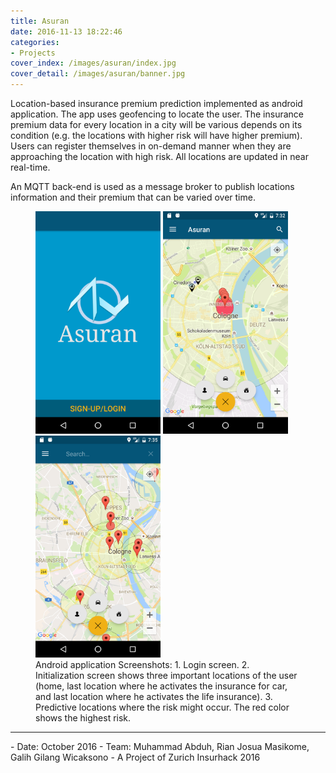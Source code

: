 ```yaml
---
title: Asuran
date: 2016-11-13 18:22:46
categories: 
- Projects
cover_index: /images/asuran/index.jpg
cover_detail: /images/asuran/banner.jpg
---
```


Location-based insurance premium prediction implemented as android application. The app uses geofencing to locate the user. The insurance premium data for every location in a city will be various depends on its condition (e.g. the locations with higher risk will have higher premium). <!-- more -->Users can register themselves in on-demand manner when they are approaching the location with high risk.
All locations are updated in near real-time.

An MQTT back-end is used as a message broker to publish locations information and their premium that can be varied over time.

<figure class="images-row">
<img style="display: inline;" src="/images/asuran/2.png" width="200"> <img style="display: inline;" src="/images/asuran/3.png" width="200"> <img style="display: inline;" src="/images/asuran/6.png" width="200">
<figcaption>
Android application Screenshots: 1. Login screen. 2. Initialization screen shows three important locations of the user (home, last location where he activates the insurance for car, and last location where he activates the life insurance). 3. Predictive locations where the risk might occur. The red color shows the highest risk.
</figcaption>
</figure>

<hr>
- Date: October 2016
- Team: Muhammad Abduh, Rian Josua Masikome, Galih Gilang Wicaksono
- A Project of Zurich Insurhack 2016
